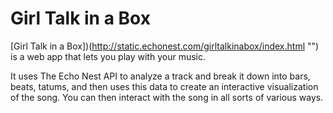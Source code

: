 # Girl Talk in a Box

[Girl Talk in a Box])(http://static.echonest.com/girltalkinabox/index.html "") is a web app that lets you play with your music. 

It uses The Echo Nest API to analyze a track and break it down into bars, beats, tatums, and then uses this data to create an
interactive visualization of the song. You can then interact with the song in all sorts of various ways.

